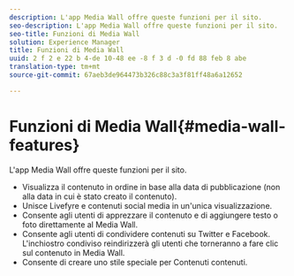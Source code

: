 ```yaml
---
description: L'app Media Wall offre queste funzioni per il sito.
seo-description: L'app Media Wall offre queste funzioni per il sito.
seo-title: Funzioni di Media Wall
solution: Experience Manager
title: Funzioni di Media Wall
uuid: 2 f 2 e 22 b 4-de 10-48 ee -8 f 3 d -0 fd 88 feb 8 abe
translation-type: tm+mt
source-git-commit: 67aeb3de964473b326c88c3a3f81ff48a6a12652

---
```



# Funzioni di Media Wall{#media-wall-features}

L&#39;app Media Wall offre queste funzioni per il sito.



* Visualizza il contenuto in ordine in base alla data di pubblicazione (non alla data in cui è stato creato il contenuto).
* Unisce Livefyre e contenuti social media in un&#39;unica visualizzazione.
* Consente agli utenti di apprezzare il contenuto e di aggiungere testo o foto direttamente al Media Wall.
* Consente agli utenti di condividere contenuti su Twitter e Facebook. L&#39;inchiostro condiviso reindirizzerà gli utenti che torneranno a fare clic sul contenuto in Media Wall.
* Consente di creare uno stile speciale per Contenuti contenuti.

